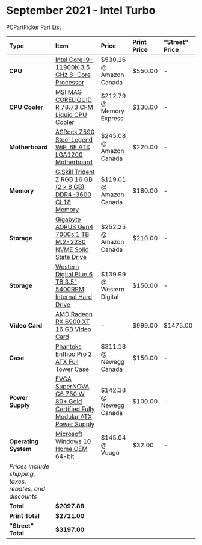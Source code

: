 # September 2021 - Intel Turbo

[PCPartPicker Part List](https://ca.pcpartpicker.com/list/mWZXVw)

Type|Item|Price|Print Price|"Street" Price
:----|:----|:----|:----|:----
**CPU** | [Intel Core i9-11900K 3.5 GHz 8-Core Processor](https://ca.pcpartpicker.com/product/mDcG3C/intel-core-i9-11900k-35-ghz-8-core-processor-bx8070811900k) | $530.16 @ Amazon Canada | $550.00 |-
**CPU Cooler** | [MSI MAG CORELIQUID R 78.73 CFM Liquid CPU Cooler](https://ca.pcpartpicker.com/product/yyTzK8/msi-mag-core-liquid-360r-7873-cfm-liquid-cpu-cooler-mag-core-liquid-360r) | $212.79 @ Memory Express | $130.00 |-
**Motherboard** | [ASRock Z590 Steel Legend WiFi 6E ATX LGA1200 Motherboard](https://ca.pcpartpicker.com/product/gBbTwP/asrock-z590-steel-legend-wifi-6e-atx-lga1200-motherboard-z590-steel-legend-wifi-6e) | $245.08 @ Amazon Canada | $220.00 |-
**Memory** | [G.Skill Trident Z RGB 16 GB (2 x 8 GB) DDR4-3600 CL18 Memory](https://ca.pcpartpicker.com/product/6jBTwP/gskill-trident-z-rgb-16gb-2-x-8gb-ddr4-3600-memory-f4-3600c18d-16gtzrx) | $119.01 @ Amazon Canada | $180.00 |-
**Storage** | [Gigabyte AORUS Gen4 7000s 1 TB M.2-2280 NVME Solid State Drive](https://ca.pcpartpicker.com/product/gMpzK8/gigabyte-aorus-gen4-7000s-1-tb-m2-2280-nvme-solid-state-drive-gp-ag70s1tb) | $252.25 @ Amazon Canada | $210.00 |-
**Storage** | [Western Digital Blue 6 TB 3.5" 5400RPM Internal Hard Drive](https://ca.pcpartpicker.com/product/Z2HRsY/western-digital-blue-6-tb-35-5400rpm-internal-hard-drive-wd60ezaz) | $139.99 @ Western Digital | $150.00 |-
**Video Card** | [AMD Radeon RX 6900 XT 16 GB Video Card](https://ca.pcpartpicker.com/product/WjvdnQ/amd-radeon-rx-6900-xt-16-gb-video-card-100-438373) |- | $999.00 | $1475.00
**Case** | [Phanteks Enthoo Pro 2 ATX Full Tower Case](https://ca.pcpartpicker.com/product/gQWBD3/phanteks-enthoo-pro-2-atx-full-tower-case-ph-es620ptg_dbk01) | $311.18 @ Newegg Canada | $150.00 |-
**Power Supply** | [EVGA SuperNOVA G6 750 W 80+ Gold Certified Fully Modular ATX Power Supply](https://ca.pcpartpicker.com/product/qH4Ycf/evga-supernova-g6-750-w-80-gold-certified-fully-modular-atx-power-supply-220-g6-0750-x1) | $142.38 @ Newegg Canada | $100.00 |-
**Operating System** | [Microsoft Windows 10 Home OEM 64-bit](https://ca.pcpartpicker.com/product/wtgPxr/microsoft-os-kw900140) | $145.04 @ Vuugo | $32.00 |-
 | *Prices include shipping, taxes, rebates, and discounts* |
 | **Total** | **$2097.88**
 | **Print Total** | **$2721.00**
 | **"Street" Total** | **$3197.00**
